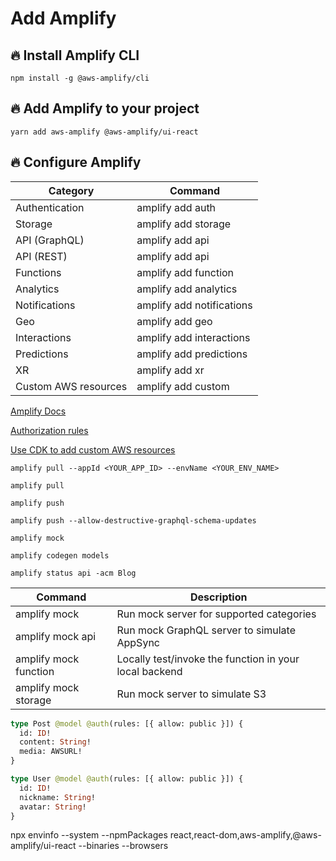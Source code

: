 # Add Amplify

## 🔥 Install Amplify CLI

```
npm install -g @aws-amplify/cli
```

## 🔥 Add Amplify to your project

```
yarn add aws-amplify @aws-amplify/ui-react
```

## 🔥 Configure Amplify

| Category             | Command                   |
| -------------------- | ------------------------- |
| Authentication       | amplify add auth          |
| Storage              | amplify add storage       |
| API (GraphQL)        | amplify add api           |
| API (REST)           | amplify add api           |
| Functions            | amplify add function      |
| Analytics            | amplify add analytics     |
| Notifications        | amplify add notifications |
| Geo                  | amplify add geo           |
| Interactions         | amplify add interactions  |
| Predictions          | amplify add predictions   |
| XR                   | amplify add xr            |
| Custom AWS resources | amplify add custom        |

[Amplify Docs](https://docs.amplify.aws/)

[Authorization rules](https://docs.amplify.aws/cli/graphql/authorization-rules/)

[Use CDK to add custom AWS resources](https://docs.amplify.aws/cli/custom/cdk/)

```
amplify pull --appId <YOUR_APP_ID> --envName <YOUR_ENV_NAME>
```

```
amplify pull
```

```
amplify push
```

```
amplify push --allow-destructive-graphql-schema-updates
```

```
amplify mock
```

```
amplify codegen models
```

```
amplify status api -acm Blog
```

| Command               | Description                                            |
| --------------------- | ------------------------------------------------------ |
| amplify mock          | Run mock server for supported categories               |
| amplify mock api      | Run mock GraphQL server to simulate AppSync            |
| amplify mock function | Locally test/invoke the function in your local backend |
| amplify mock storage  | Run mock server to simulate S3                         |

```graphql
type Post @model @auth(rules: [{ allow: public }]) {
  id: ID!
  content: String!
  media: AWSURL!
}

type User @model @auth(rules: [{ allow: public }]) {
  id: ID!
  nickname: String!
  avatar: String!
}
```

npx envinfo --system --npmPackages react,react-dom,aws-amplify,@aws-amplify/ui-react --binaries --browsers
